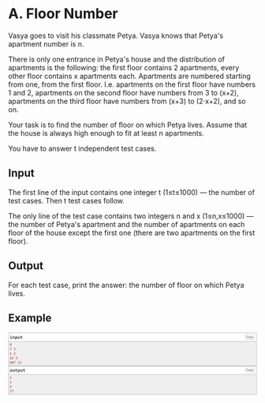 # A. Floor Number

Vasya goes to visit his classmate Petya. Vasya knows that Petya's apartment number is n.

There is only one entrance in Petya's house and the distribution of apartments is the following: the first floor contains 2 apartments, every other floor contains x
 apartments each. Apartments are numbered starting from one, from the first floor. I.e. apartments on the first floor have numbers 1 and 2, apartments on the second floor have numbers from 3 to (x+2), apartments on the third floor have numbers from (x+3) to (2⋅x+2), and so on.

Your task is to find the number of floor on which Petya lives. Assume that the house is always high enough to fit at least n apartments.

You have to answer t independent test cases.

## Input
The first line of the input contains one integer t (1≤t≤1000) — the number of test cases. Then t test cases follow.

The only line of the test case contains two integers n and x (1≤n,x≤1000) — the number of Petya's apartment and the number of apartments on each floor of the house except the first one (there are two apartments on the first floor).

## Output
For each test case, print the answer: the number of floor on which Petya lives.

## Example

![problem](/Codeforces/assets/floor.png)
